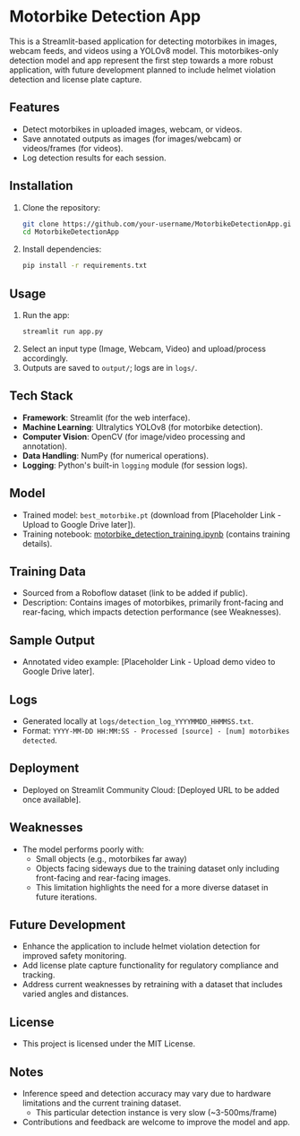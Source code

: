 # Motorbike Detection App

This is a Streamlit-based application for detecting motorbikes in images, webcam feeds, and videos using a YOLOv8 model. This motorbikes-only detection model and app represent the first step towards a more robust application, with future development planned to include helmet violation detection and license plate capture.

## Features
- Detect motorbikes in uploaded images, webcam, or videos.
- Save annotated outputs as images (for images/webcam) or videos/frames (for videos).
- Log detection results for each session.

## Installation
1. Clone the repository:
   ```bash
   git clone https://github.com/your-username/MotorbikeDetectionApp.git
   cd MotorbikeDetectionApp
   ```
2. Install dependencies:
   ```bash
   pip install -r requirements.txt
   ```

## Usage
1. Run the app:
   ```bash
   streamlit run app.py
   ```
2. Select an input type (Image, Webcam, Video) and upload/process accordingly.
3. Outputs are saved to `output/`; logs are in `logs/`.

## Tech Stack
- **Framework**: Streamlit (for the web interface).
- **Machine Learning**: Ultralytics YOLOv8 (for motorbike detection).
- **Computer Vision**: OpenCV (for image/video processing and annotation).
- **Data Handling**: NumPy (for numerical operations).
- **Logging**: Python's built-in `logging` module (for session logs).

## Model
- Trained model: `best_motorbike.pt` (download from [Placeholder Link - Upload to Google Drive later]).
- Training notebook: [motorbike_detection_training.ipynb](motorbike_detection_training.ipynb) (contains training details).

## Training Data
- Sourced from a Roboflow dataset (link to be added if public).
- Description: Contains images of motorbikes, primarily front-facing and rear-facing, which impacts detection performance (see Weaknesses).

## Sample Output
- Annotated video example: [Placeholder Link - Upload demo video to Google Drive later].

## Logs
- Generated locally at `logs/detection_log_YYYYMMDD_HHMMSS.txt`.
- Format: `YYYY-MM-DD HH:MM:SS - Processed [source] - [num] motorbikes detected`.

## Deployment
- Deployed on Streamlit Community Cloud: [Deployed URL to be added once available].

## Weaknesses
- The model performs poorly with:
   - Small objects (e.g., motorbikes far away)
   - Objects facing sideways due to the training dataset only including front-facing and rear-facing images.
   - This limitation highlights the need for a more diverse dataset in future iterations.

## Future Development
- Enhance the application to include helmet violation detection for improved safety monitoring.
- Add license plate capture functionality for regulatory compliance and tracking.
- Address current weaknesses by retraining with a dataset that includes varied angles and distances.

## License
- This project is licensed under the MIT License.

## Notes
- Inference speed and detection accuracy may vary due to hardware limitations and the current training dataset.
   - This particular detection instance is very slow (~3-500ms/frame)
- Contributions and feedback are welcome to improve the model and app.
